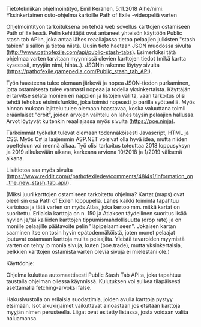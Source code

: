 Tietotekniikan ohjelmointityö, Emil Keränen, 5.11.2018
Aihe/nimi: Yksinkertainen osto-ohjelma kartoille Path of Exile -videopeliä varten

Ohjelmointityön tarkoituksena on tehdä web sovellus karttojen ostamiseen Path of Exilessä. Pelin kehittäjät ovat antaneet yhteisön käyttöön Public stash tab API:n, joka antaa lähes reaaliajassa tietoa pelaajien julkisten "stash tabien" sisällön ja tietoa niistä. Uusin tieto haetaan JSON muodossa sivulta (http://www.pathofexile.com/api/public-stash-tabs). Esimerkiksi tätä ohjelmaa varten tarvitaan myynnissä olevien karttojen tiedot (mikä kartta kyseessä, myyjän nimi, hinta..). JSONin rakenne löytyy sivulta (https://pathofexile.gamepedia.com/Public_stash_tab_API).

Työn haasteena tulee olemaan järkevä ja nopea JSON-tiedon purkaminen, jotta ostamisesta tulee varmasti nopeaa ja todella yksinkertaista. Käyttäjän ei tarvitse selata monien eri nappien ja listojen väliltä, vaan tarkoitus olisi tehdä tehokas etsimisfunktio, joka toimisi nopeasti jo parilla syötteellä. Myös hinnan mukaan lajittelu tulee olemaan haastavaa, koska valuuttana toimii eräänlaiset "orbit", joiden arvojen vaihtelu on lähes täysin pelaajien hallussa. Arvot löytyvät kuitenkin reaaliajassa myös sivulta (https://poe.ninja).

Tärkeimmät työkalut tulevat olemaan todennäköisesti Javascript, HTML ja CSS. Myös C# ja laajemmin ASP.NET voisivat olla hyvä idea, mutta niiden opetteluun voi mennä aikaa. Työ olisi tarkoitus toteuttaa 2018 loppusyksyn ja 2019 alkukevään aikana, karkeana arviona 10/2018 ja 1/2019 välisenä aikana.

Lisätietoa saa myös sivulta (https://www.reddit.com/r/pathofexiledev/comments/48i4s1/information_on_the_new_stash_tab_api/).

(Miksi juuri karttojen ostamiseen tarkoitettu ohjelma? Kartat (maps) ovat oleellisin osa Path of Exilen loppupeliä. Lähes kaikki toiminta tapahtuu kartoissa ja tätä varten on myös Atlas, joka kertoo mm. mitkä kartat on suoritettu. Erilaisia karttoja on n. 150 ja Atlaksen täydellinen suoritus lisää hyvien ja/tai kalliiden karttojen tippumismahdollisuutta (drop rate) ja on monille pelaajille päätavoite pelin "läpipelaamiseen". Jokaisen kartan saaminen itse on tosin hyvin epätodennäköistä, joten monet pelaajat joutuvat ostamaan karttoja muilta pelaajilta. Yleistä tavaroiden myymistä varten on tehty jo monia sivuja, kuten (poe.trade), mutta yksinkertaisia, pelkkien karttojen ostamista varten olevia sivuja ei mielestäni ole.)

Käyttöohje:

Ohjelma kuluttaa automaattisesti Public Stash Tab API:a, joka tapahtuu taustalla ohjelman ollessa käynnissä. Kulutuksen voi sulkea tilapäisesti asettamalla fetching-arvoksi false.

Hakusivustolla on erilaisia suodattimia, joiden avulla karttoja pystyy etsimään. Isot alkukirjaimet vaikuttavat ainoastaan jos etsitään karttoja myyjän nimen perusteella. Liigat ovat esitetty listassa, josta voidaan valita haluamansa.
